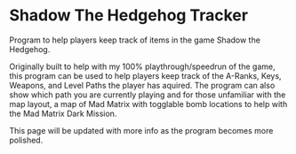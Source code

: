 # Shadow The Hedgehog Tracker
Program to help players keep track of items in the game Shadow the Hedgehog.

Originally built to help with my 100% playthrough/speedrun of the game, this program can be used to help players keep track of the A-Ranks, Keys, Weapons, and Level Paths the player has aquired.  The program can also show which path you are currently playing and for those unfamiliar with the map layout, a map of Mad Matrix with togglable bomb locations to help with the Mad Matrix Dark Mission.

This page will be updated with more info as the program becomes more polished.
